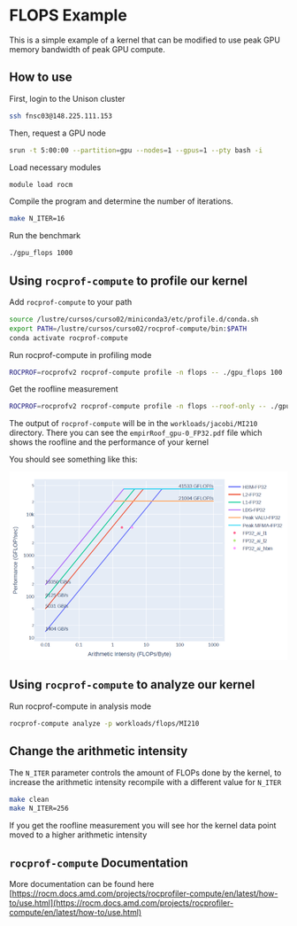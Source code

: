 # FLOPS Example

This is a simple example of a kernel that can be modified to use peak GPU memory bandwidth of peak GPU compute.  

## How to use

First, login to the Unison cluster 

```bash
ssh fnsc03@148.225.111.153
```

Then, request a GPU node

```bash
srun -t 5:00:00 --partition=gpu --nodes=1 --gpus=1 --pty bash -i
```

Load necessary modules 

```bash
module load rocm
```

Compile the program and determine the number of iterations.

```bash
make N_ITER=16
```

Run the benchmark 
```bash
./gpu_flops 1000
```

## Using `rocprof-compute` to profile our kernel


Add `rocprof-compute` to your path

```bash 
source /lustre/cursos/curso02/miniconda3/etc/profile.d/conda.sh
export PATH=/lustre/cursos/curso02/rocprof-compute/bin:$PATH
conda activate rocprof-compute
```

Run rocprof-compute in profiling mode

```bash
ROCPROF=rocprofv2 rocprof-compute profile -n flops -- ./gpu_flops 100
```

Get the roofline measurement

```bash
ROCPROF=rocprofv2 rocprof-compute profile -n flops --roof-only -- ./gpu_flops 100
```

The output of `rocprof-compute` will be in the `workloads/jacobi/MI210` directory.
There you can see the `empirRoof_gpu-0_FP32.pdf` file which shows the roofline and the performance of your kernel


You should see something like this:

![roofline](./workloads/flops/MI210/roofline.png)

## Using `rocprof-compute` to analyze our kernel


Run rocprof-compute in analysis mode

```bash
rocprof-compute analyze -p workloads/flops/MI210
```

## Change the arithmetic intensity 

The `N_ITER` parameter controls the amount of FLOPs done by the kernel, to increase the arithmetic intensity recompile with a different value for `N_ITER`

```bash
make clean
make N_ITER=256
```

If you get the roofline measurement you will see hor the kernel data point moved to a higher arithmetic intensity

## `rocprof-compute` Documentation

More documentation can be found here [https://rocm.docs.amd.com/projects/rocprofiler-compute/en/latest/how-to/use.html](https://rocm.docs.amd.com/projects/rocprofiler-compute/en/latest/how-to/use.html) 